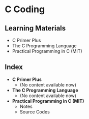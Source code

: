 # C Coding

## Learning Materials

- C Primer Plus
- The C Programming Language
- Practical Programming in C (MIT)



## Index

- **C Primer Plus**
  - (No content available now)
- **The C Programming Language**
  - (No content available now)
- **Practical Programming in C (MIT)**
  - Notes
  - Source Codes
